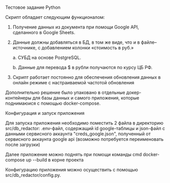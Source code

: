 Тестовое задание Python

Скрипт обладает следующим функционалом:
1. Получение данных из документа при помощи Google API, сделанного в Google Sheets.
2. Данные должны добавляться в БД, в том же виде, что и в файле–источнике, с добавлением колонки «стоимость в руб.»

    a. СУБД на основе PostgreSQL.

    b. Данные для перевода $ в рубли получаются по курсу ЦБ РФ.

3. Скрипт работает постоянно для обеспечения обновления данных в онлайн режиме с настраиваемой частотой обновления

Дополнительно решение было упаковано в отдельные докер-контейнеры для базы данных и самого приложения, которые поднимаюися с помощью docker-compose.

Конфигурация и запуск приложения

Для запуска приложения необходимо поместить 2 файла в директорию src/db_redactor: .env-файл, содержащий id google-таблицы и json-файл с данными сервисного аккаунта "creds_google.json", полученный от сервисного аккаунта google api (возможно потребуется переименовать после загрузки)

Далее приложение можно поднять при помощи команды cmd docker-compose up --build в корне проекта

Конфигурацию приложения можно осуществить с помощью src/db_redactor/config.py.
